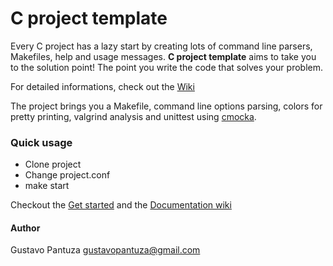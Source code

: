 # C project template

Every C project has a lazy start by creating lots of command line parsers, Makefiles, help and usage messages.
**C project template** aims to take you to the solution point! The point you write the code that solves your problem.

For detailed informations, check out the [Wiki](https://github.com/pantuza/c-project-template/wiki)

The project brings you a Makefile, command line options parsing,
colors for pretty printing, valgrind analysis and unittest
using [cmocka](https://cmocka.org/). 


### Quick usage

* Clone project
* Change project.conf
* make start

Checkout the [Get started](https://github.com/pantuza/c-project-template/wiki/Get-started) and the [Documentation wiki](https://github.com/pantuza/c-project-template/wiki)

#### Author

Gustavo Pantuza <gustavopantuza@gmail.com>

